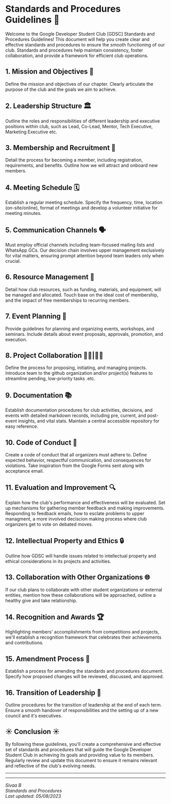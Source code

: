 # Standards and Procedures Guidelines 📜

Welcome to the Google Developer Student Club [GDSC] Standards and Procedures Guidelines! This document will help you create clear and effective standards and procedures to ensure the smooth functioning of our club. Standards and procedures help maintain consistency, foster collaboration, and provide a framework for efficient club operations.

## 1. **Mission and Objectives 🎯**

Define the mission and objectives of our chapter. Clearly articulate the purpose of the club and the goals we aim to achieve.

## 2. **Leadership Structure 🏛**

Outline the roles and responsibilities of different leadership and executive positions within club, such as Lead, Co-Lead, Mentor, Tech Executive, Marketing Executive etc.

## 3. **Membership and Recruitment 📢**

Detail the process for becoming a member, including registration, requirements, and benefits. Outline how we will attract and onboard new members.

## 4. **Meeting Schedule 🗓**

Establish a regular meeting schedule. Specify the frequency, time, location (on-site/online), format of meetings and develop a volunteer initiative for meeting minutes. 

## 5. **Communication Channels 🗣**

Must employ official channels including team-focused mailing lists and WhatsApp GCs. Our decision chain involves upper management exclusively for vital matters, ensuring prompt attention beyond team leaders only when crucial.

## 6. **Resource Management 💼**

Detail how club resources, such as funding, materials, and equipment, will be managed and allocated. Touch base on the ideal cost of membership, and the impact of free memberships to recurring members. 


## 7. **Event Planning 📌**

Provide guidelines for planning and organizing events, workshops, and seminars. Include details about event proposals, approvals, promotion, and execution.

## 8. **Project Collaboration 👨‍💻|👩‍💻**

Define the process for proposing, initiating, and managing projects. Introduce team to the github organization and/or project(s) features to streamline pending, low-priority tasks .etc. 

## 9. **Documentation 📚**

Establish documentation procedures for club activities, decisions, and events with detailed markdown records, including pre, current, and post-event insights, and vital stats. Maintain a central accessible repository for easy reference.

## 10. **Code of Conduct 🌟**

Create a code of conduct that all organizers must adhere to. Define expected behavior, respectful communication, and consequences for violations. Take inspiration from the Google Forms sent along with acceptance email.

## 11. **Evaluation and Improvement 🔍**

Explain how the club's performance and effectiveness will be evaluated. Set up mechanisms for gathering member feedback and making improvements. Responding to feedback emails, how to esclate problems to upper managment, a more involved deciscion making process where club organizers get to vote on debated moves. 

## 12. Intellectual Property and Ethics 🔒

Outline how GDSC will handle issues related to intellectual property and ethical considerations in its projects and activities.

## 13. Collaboration with Other Organizations 🌐 

If our club plans to collaborate with other student organizations or external entities, mention how these collaborations will be approached, outline a healthy give and take relationship. 

## 14. Recognition and Awards 🏆

Highlighting members' accomplishments from competitions and projects, we'll establish a recognition framework that celebrates their achievements and contributions.

## 15. **Amendment Process 🔄**

Establish a process for amending the standards and procedures document. Specify how proposed changes will be reviewed, discussed, and approved.

## 16. **Transition of Leadership 🤝**

Outline procedures for the transition of leadership at the end of each term. Ensure a smooth handover of responsibilities and the setting up of a new council and it's executives. 

## ☀️ Conclusion ☀️

By following these guidelines, you'll create a comprehensive and effective set of standards and procedures that will guide the Google Developer Student Club in achieving its goals and providing value to its members. Regularly review and update this document to ensure it remains relevant and reflective of the club's evolving needs.

---
---
   
_Sivaa B_   
_Standards and Procedures_    
_Last updated: 05/08/2023_
